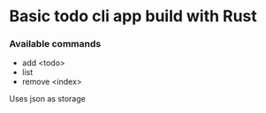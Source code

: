 # Basic todo cli app build with Rust

### Available commands
- add \<todo>
- list
- remove \<index>

Uses json as storage